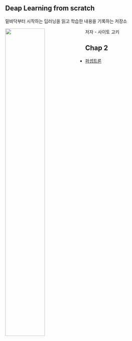 ## Deap Learning from scratch

밑바닥부터 시작하는 딥러닝을 읽고 학습한 내용을 기록하는 저장소

<img src="https://www.hanbit.co.kr/data/books/B8475831198_l.jpg" width=50% align=left />

저자 - 사이토 고키

## Chap 2

- [퍼셉트론]([https://github.com/hs-krispy/Deep-Learning/blob/master/Chap2/%ED%8D%BC%EC%85%89%ED%8A%B8%EB%A1%A0.md](https://github.com/hs-krispy/Deep-Learning/blob/master/Chap2/퍼셉트론.md))


